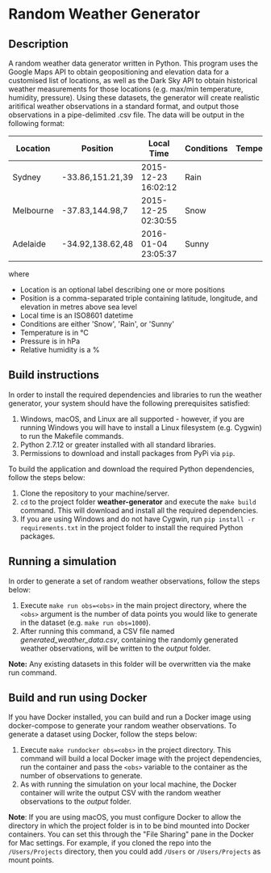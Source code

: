 # Random Weather Generator

## Description

A random weather data generator written in Python. This program uses the Google Maps API to obtain geopositioning and elevation data for a customised list of locations, as well as the Dark Sky API to obtain historical weather measurements for those locations (e.g. max/min temperature, humidity, pressure). Using these datasets, the generator will create realistic aritifical weather observations in a standard format, and output those observations in a pipe-delimited .csv file. The data will be output in the following format:

Location  | Position         | Local Time          | Conditions | Temperature | Pressure | Humidity
--------- | ---------------- | ------------------- | ---------- | -----------:| --------:| --------:
Sydney    | -33.86,151.21,39 | 2015-12-23 16:02:12 | Rain       |       +12.5 |   1010.3 | 97
Melbourne | -37.83,144.98,7  | 2015-12-25 02:30:55 | Snow       |        -5.3 |    998.4 | 55
Adelaide  | -34.92,138.62,48 | 2016-01-04 23:05:37 | Sunny      |       +39.4 |   1114.1 | 12

where

 - Location is an optional label describing one or more positions
 - Position is a comma-separated triple containing latitude, longitude, and
   elevation in metres above sea level
 - Local time is an ISO8601 datetime
 - Conditions are either 'Snow', 'Rain', or 'Sunny'
 - Temperature is in °C
 - Pressure is in hPa
 - Relative humidity is a %

## Build instructions

In order to install the required dependencies and libraries to run the weather generator, your system should have the following prerequisites satisfied:
1. Windows, macOS, and Linux are all supported - however, if you are running Windows you will have to install a Linux filesystem (e.g. Cygwin) to run the Makefile commands.
1. Python 2.7.12 or greater installed with all standard libraries.
1. Permissions to download and install packages from PyPi via `pip`.

To build the application and download the required Python dependencies, follow the steps below:
1. Clone the repository to your machine/server.
2. `cd` to the project folder **weather-generator** and execute the `make build` command. This will download and install all the required dependencies.
1. If you are using Windows and do not have Cygwin, run `pip install -r requirements.txt` in the project folder to install the required Python packages.

## Running a simulation

In order to generate a set of random weather observations, follow the steps below:
1. Execute `make run obs=<obs>` in the main project directory, where the `<obs>` argument is the number of data points you would like to generate in the dataset (e.g. `make run obs=1000`).
2. After running this command, a CSV file named _generated_weather_data.csv_, containing the randomly generated weather observations, will be written to the _output_ folder.

**Note:** Any existing datasets in this folder will be overwritten via the make run command.

## Build and run using Docker

If you have Docker installed, you can build and run a Docker image using docker-compose to generate your random weather observations. To generate a dataset using Docker, follow the steps below:
1. Execute `make rundocker obs=<obs>` in the project directory. This command will build a local Docker image with the project dependencies, run the container and pass the `<obs>` variable to the container as the number of observations to generate.
2. As with running the simulation on your local machine, the Docker container will write the output CSV with the random weather observations to the _output_ folder.

**Note**: If you are using macOS, you must configure Docker to allow the directory in which the project folder is in to be bind mounted into Docker containers. You can set this through the "File Sharing" pane in the Docker for Mac settings. For example, if you cloned the repo into the `/Users/Projects` directory, then you could add `/Users` or `/Users/Projects` as mount points.





